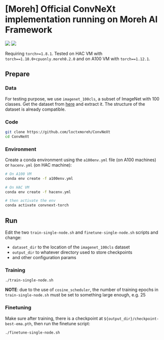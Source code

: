 # [Moreh] Official ConvNeXt implementation running on Moreh AI Framework
![](https://badgen.net/badge/Moreh-HAC/passed/green) ![](https://badgen.net/badge/Nvidia-A100/passed/green)

Requiring `torch>=1.8.1`.
Tested on HAC VM with `torch==1.10.0+cpuonly.moreh0.2.0`
and on A100 VM with `torch==1.12.1`.


## Prepare

### Data
For testing purpose, we use `imagenet_100cls`, a subset of ImageNet with 100 classes.
Get the dataset from [here](http://ref.deploy.kt-epc.moreh.io:8080/reference/dataset/imagenet_100cls.tar.gz)
and extract it. The structure of the dataset is already compatible.

### Code
```bash
git clone https://github.com/loctxmoreh/ConvNeXt
cd ConvNeXt
```

### Environment
Create a conda environment using the `a100env.yml` file (on A100 machines) or `hacenv.yml` (on HAC machine):
```bash
# On A100 VM
conda env create -f a100env.yml

# On HAC VM
conda env create -f hacenv.yml

# then activate the env
conda activate convnext-torch
```

## Run
Edit the two `train-single-node.sh` and `finetune-single-node.sh` scripts and change:
- `dataset_dir` to the location of the `imagenet_100cls` dataset
- `output_dir` to whatever directory used to store checkpoints
- and other configuration params

### Training
```bash
./train-single-node.sh
```

**NOTE**: due to the use of `cosine_scheduler`, the number of training epochs
in `train-single-node.sh` must be set to something large enough, e.g. 25

### Finetuning
Make sure after training, there is a checkpoint at
`${output_dir}/checkpoint-best-ema.pth`, then run the finetune script:
```bash
./finetune-single-node.sh
```
